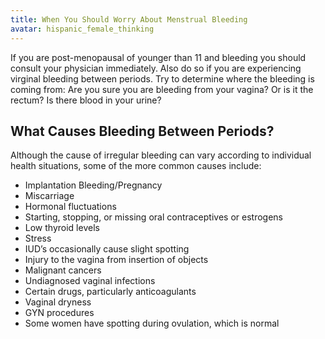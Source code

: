 ```yaml
---
title: When You Should Worry About Menstrual Bleeding
avatar: hispanic_female_thinking
---
```


If you are post-menopausal of younger than 11 and bleeding you should
consult your physician immediately. Also do so if you are experiencing
virginal bleeding between periods. Try to determine where the bleeding
is coming from: Are you sure you are bleeding from your vagina? Or is it
the rectum? Is there blood in your urine?

What Causes Bleeding Between Periods?
-------------------------------------

Although the cause of irregular bleeding can vary according to
individual health situations, some of the more common causes include:

- Implantation Bleeding/Pregnancy
- Miscarriage
- Hormonal fluctuations
- Starting, stopping, or missing oral contraceptives or estrogens
- Low thyroid levels
- Stress
- IUD’s occasionally cause slight spotting
- Injury to the vagina from insertion of objects
- Malignant cancers
- Undiagnosed vaginal infections
- Certain drugs, particularly anticoagulants
- Vaginal dryness
- GYN procedures
- Some women have spotting during ovulation, which is normal

